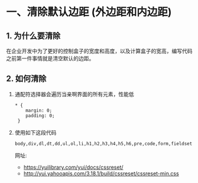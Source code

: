 # 一、清除默认边距 (外边距和内边距)
## 1. 为什么要清除
在企业开发中为了更好的控制盒子的宽度和高度，以及计算盒子的宽高，编写代码之前第一件事情就是清空默认的边距。

## 2. 如何清除
1. 通配符选择器会遍历当亲啊界面的所有元素，性能低
     ```
     * {
         margin: 0;
         padding: 0;
      }
     ``` 

2. 使用如下这段代码
    ```
    body,div,dl,dt,dd,ul,ol,li,h1,h2,h3,h4,h5,h6,pre,code,form,fieldset,legend,input,textarea,p,blockquote,th,td{margin:0;padding:0}
    ```
   网址: 
   + https://yuilibrary.com/yui/docs/cssreset/
   + http://yui.yahooapis.com/3.18.1/build/cssreset/cssreset-min.css
   